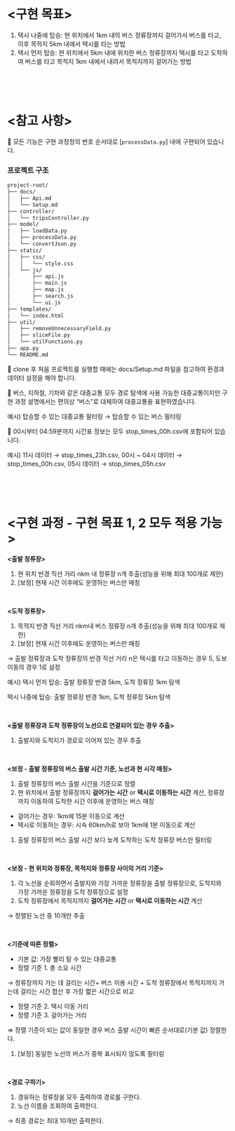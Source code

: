 # <구현 목표>

1. 택시 나중에 탑승: 현 위치에서 1km 내의 버스 정류장까지 걸어가서 버스를 타고, 이후 목적지 5km 내에서 택시를 타는 방법
2. 택시 먼저 탑승: 현 위치에서 5km 내에 위치한 버스 정류장까지 택시를 타고 도착하여 버스를 타고 목적지 1km 내에서 내려서 목적지까지 걸어가는 방법 

<br>
<br>
<br>

# <참고 사항>

📍 모든 기능은 구현 과정정의 번호 순서대로 [`processData.py`] 내에 구현되어 있습니다.

### 프로젝트 구조

```markdown
project-root/
├── docs/
│   ├── Api.md
│   └── Setup.md
├── controller/
│   └── tripsController.py
├── model/
│   ├── loadData.py
│   ├── processData.py
│   └── convertJson.py
├── static/
│   ├── css/
│   │   └── style.css
│   └── js/
│       ├── api.js
│       ├── main.js
│       ├── map.js
│       ├── search.js
│       └── ui.js
├── templates/
│   └── index.html
├── util/
│   ├── removeUnnecessaryField.py
│   ├── sliceFile.py
│   └── utilFunctions.py
├── app.py
└── README.md
```

📍 clone 후 처음 프로젝트를 실행할 때에는 docs/Setup.md 파일을 참고하여 환경과 데이터 설정을 해야 합니다.

📍 버스, 지하철, 기차와 같은 대중교통 모두 경로 탐색에 사용 가능한 대중교통이지만 구현 과정 설명에서는 편의상 “버스”로 대체하여 대중교통을 표현하였습니다.

예시) 탑승할 수 있는 대중교통 필터링 → 탑승할 수 있는 버스 필터링

📍 00시부터 04:59분까지 시간표 정보는 모두 stop_times_00h.csv에 포함되어 있습니다.

예시) 11시 데이터 → stop_times_23h.csv, 00시 ~ 04시 데이터 → stop_times_00h.csv, 05시 데이터 → stop_times_05h.csv

<br>
<br>
<br>


# <구현 과정 - 구현 목표 1, 2 모두 적용 가능>

**<출발 정류장>**

1. 현 위치 반경 직선 거리 nkm 내 정류장 n개 추출(성능을 위해 최대 100개로 제한)
2. [보정] 현재 시간 이후에도 운영하는 버스만 매칭

<br>

**<도착 정류장>**

1. 목적지 반경 직선 거리 nkm내 버스 정류장 n개 추출(성능을 위해 최대 100개로 제한)
2. [보정] 현재 시간 이후에도 운영하는 버스만 매칭

→ 출발 정류장과 도착 정류장의 반경 직선 거리 n은 택시를 타고 이동하는 경우 5, 도보 이동의 경우 1로 설정

예시) 택시 먼저 탑승: 출발 정류장 반경 5km, 도착 정류장 1km 탐색

택시 나중에 탑승: 출발 정류장 반경 1km, 도착 정류장 5km 탐색

<br>

**<출발 정류장과 도착 정류장이 노선으로 연결되어 있는 경우 추출>**

1. 출발지와 도착지가 경로로 이어져 있는 경우 추출

<br>

**<보정 - 출발 정류장의 버스 출발 시간 기준, 노선과 현 시각 매칭>**

1. 출발 정류장의 버스 출발 시간을 기준으로 정렬
2. 현 위치에서 출발 정류장까지 **걸어가는 시간** or **택시로 이동하는 시간** 계산, 정류장까지 이동하여 도착한 시간 이후에 운영하는 버스 매칭
- 걸어가는 경우: 1km에 15분 이동으로 계산
- 택시로 이동하는 경우: 시속 60km/h로 보아 1km에 1분 이동으로 계산
1. 출발 정류장의 버스 출발 시간 보다 늦게 도착하는 도착 정류장 버스만 필터링

<br>

**<보정 - 현 위치와 정류장, 목적지와 정류장 사이의 거리 기준>**

1. 각 노선을 순회하면서 출발지와 가장 가까운 정류장을 출발 정류장으로, 도착지와 가장 가까운 정류장을 도착 정류장으로 설정 
2. 도착 정류장에서 목적지까지 **걸어가는 시간** or **택시로 이동하는 시간** 계산

→ 정렬된 노선 중 10개만 추출

<br>

**<기준에 따른 정렬>**

- 기본 값: 가장 빨리 탈 수 있는 대중교통
- 정렬 기준 1. 총 소요 시간

→  정류장까지 가는 데 걸리는 시간+ 버스 이용 시간 + 도착 정류장에서 목적지까지 가는데 걸리는 시간 합산 후 가장 짧은 시간으로 비교

- 정렬 기준 2. 택시 이동 거리
- 정렬 기준 3. 걸어가는 거리

⇒ 정렬 기준이 되는 값이 동일한 경우 버스 출발 시간이 빠른 순서대로(기본 값) 정렬한다.

1. [보정] 동일한 노선의 버스가 중복 표시되지 않도록 필터링

<br>

**<경로 구하기>**

1. 경유하는 정류장을 모두 출력하여 경로를 구한다.
2. 노선 이름을 조회하여 출력한다.

→ 최종 경로는 최대 10개만 출력한다.